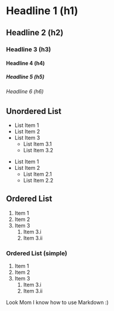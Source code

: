 # Headline 1 (h1)
## Headline 2 (h2)
### Headline 3 (h3)
#### Headline 4 (h4)
##### Headline 5 (h5)
###### Headline 6 (h6)

## Unordered List

* List Item 1
* List Item 2
* List Item 3
   * List Item 3.1
   * List Item 3.2

- List Item 1
- List Item 2
   - List Item 2.1
   - List Item 2.2

## Ordered List

1. Item 1
2. Item 2
3. Item 3
   1. Item 3.i
   2. Item 3.ii

### Ordered List (simple)

1. Item 1
1. Item 2
1. Item 3
   1. Item 3.i
   1. Item 3.ii


Look Mom I know how to use Markdown :)
